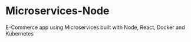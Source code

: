 # Microservices-Node
E-Commerce app using Microservices built with Node, React, Docker and Kubernetes
